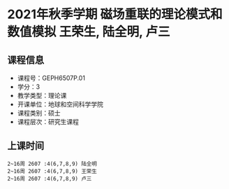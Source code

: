 # 2021年秋季学期 磁场重联的理论模式和数值模拟 王荣生, 陆全明, 卢三






## 课程信息

- 课程号：GEPH6507P.01
- 学分：3
- 教学类型：理论课
- 开课单位：地球和空间科学学院
- 课程类别：硕士
- 课程层次：研究生课程

## 上课时间

```
2~16周 2607 :4(6,7,8,9) 陆全明
2~16周 2607 :4(6,7,8,9) 王荣生
2~16周 2607 :4(6,7,8,9) 卢三
```

